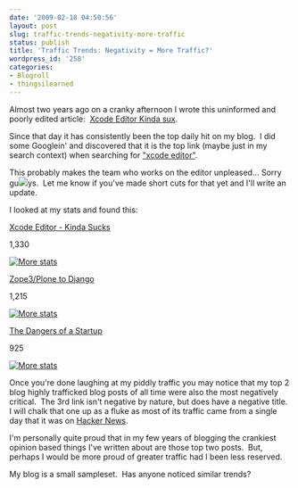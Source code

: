 ```yaml
---
date: '2009-02-18 04:50:56'
layout: post
slug: traffic-trends-negativity-more-traffic
status: publish
title: 'Traffic Trends: Negativity = More Traffic?'
wordpress_id: '258'
categories:
- Blogroll
- thingsilearned
---
```


Almost two years ago on a cranky afternoon I wrote this uninformed and poorly edited article:  [Xcode Editor Kinda sux](http://thingsilearned.wordpress.com/2007/04/26/xcode-shortcuts/).

Since that day it has consistently been the top daily hit on my blog.  I did some Googlein' and discovered that it is the top link (maybe just in my search context) when searching for ["xcode editor"](http://www.google.com/search?q=xcode+editor&ie=utf-8&oe=utf-8&aq=t&rls=org.mozilla:en-US:official&client=firefox-a).

This probably makes the team who works on the editor unpleased... Sorry gu![](http://www.printactivities.com/ColoringPages/Frankenstein-Coloring-Pages/Angry-Frankenstein-2.gif)ys.  Let me know if you've made short cuts for that yet and I'll write an update.

I looked at my stats and found this:








[Xcode Editor - Kinda Sucks](../2007/04/26/xcode-shortcuts/)


1,330


[![More stats](../i/stats-icon.gif)](index.php?page=stats&view=post&post=8&blog=1027874)






[Zope3/Plone to Django](../2007/08/14/zope3plone-to-django/)


1,215


[![More stats](../i/stats-icon.gif)](index.php?page=stats&view=post&post=78&blog=1027874)






[The Dangers of a Startup](../2007/07/09/the-dangers-of-a-startup/)


925


[![More stats](../i/stats-icon.gif)](index.php?page=stats&view=post&post=70&blog=1027874)



Once you're done laughing at my piddly traffic you may notice that my top 2 blog highly trafficked blog posts of all time were also the most negatively critical.  The 3rd link isn't negative by nature, but does have a negative title.  I will chalk that one up as a fluke as most of its traffic came from a single day that it was on [Hacker News](http://news.ycombinator.com).

I'm personally quite proud that in my few years of blogging the crankiest opinion based things I've written about are those top two posts.  But, perhaps I would be more proud of greater traffic had I been less reserved.

My blog is a small sampleset.  Has anyone noticed similar trends?

